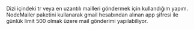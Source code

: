 Dizi içindeki tr veya en uzantılı mailleri göndermek için kullandığım yapım.
NodeMailer paketini kullanarak gmail hesabından alınan app şifresi ile günlük limit 500 olmak üzere mail gönderimi yapılabiliyor.
